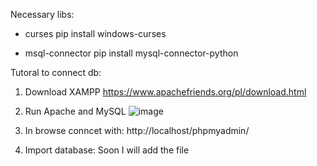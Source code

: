 Necessary libs:

- curses
  pip install windows-curses

- msql-connector
  pip install mysql-connector-python

Tutoral to connect db:

1. Download XAMPP https://www.apachefriends.org/pl/download.html

3. Run Apache and MySQL
![image](https://github.com/user-attachments/assets/d6c1ac41-90d6-4032-b7d7-1676dd2a51c5)

4. In browse conncet with: http://localhost/phpmyadmin/

5. Import database: Soon I will add the file
